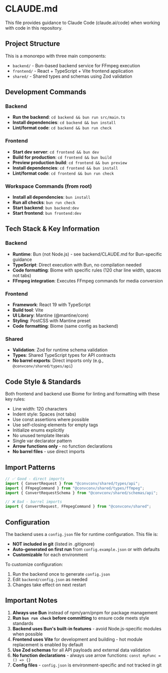 # CLAUDE.md

This file provides guidance to Claude Code (claude.ai/code) when working with code in this repository.

## Project Structure

This is a monorepo with three main components:
- `backend/` - Bun-based backend service for FFmpeg execution
- `frontend/` - React + TypeScript + Vite frontend application
- `shared/` - Shared types and schemas using Zod validation

## Development Commands

### Backend
- **Run the backend**: `cd backend && bun run src/main.ts`
- **Install dependencies**: `cd backend && bun install`
- **Lint/format code**: `cd backend && bun run check`

### Frontend
- **Start dev server**: `cd frontend && bun dev`
- **Build for production**: `cd frontend && bun build`
- **Preview production build**: `cd frontend && bun preview`
- **Install dependencies**: `cd frontend && bun install`
- **Lint/format code**: `cd frontend && bun run check`

### Workspace Commands (from root)
- **Install all dependencies**: `bun install`
- **Run all checks**: `bun run check`
- **Start backend**: `bun backend:dev`
- **Start frontend**: `bun frontend:dev`

## Tech Stack & Key Information

### Backend
- **Runtime**: Bun (not Node.js) - see backend/CLAUDE.md for Bun-specific guidance
- **TypeScript**: Direct execution with Bun, no compilation needed
- **Code formatting**: Biome with specific rules (120 char line width, spaces not tabs)
- **FFmpeg integration**: Executes FFmpeg commands for media conversion

### Frontend
- **Framework**: React 19 with TypeScript
- **Build tool**: Vite
- **UI Library**: Mantine (@mantine/core)
- **Styling**: PostCSS with Mantine preset
- **Code formatting**: Biome (same config as backend)

### Shared
- **Validation**: Zod for runtime schema validation
- **Types**: Shared TypeScript types for API contracts
- **No barrel exports**: Direct imports only (e.g., `@convconv/shared/types/api`)

## Code Style & Standards

Both frontend and backend use Biome for linting and formatting with these key rules:
- Line width: 120 characters
- Indent style: Spaces (not tabs)
- Use const assertions where possible
- Use self-closing elements for empty tags
- Initialize enums explicitly
- No unused template literals
- Single var declarator pattern
- **Arrow functions only** - no function declarations
- **No barrel files** - use direct imports

## Import Patterns

```typescript
// ✅ Good - direct imports
import { ConvertRequest } from "@convconv/shared/types/api";
import { FFmpegCommand } from "@convconv/shared/types/ffmpeg";
import { ConvertRequestSchema } from "@convconv/shared/schemas/api";

// ❌ Bad - barrel imports
import { ConvertRequest, FFmpegCommand } from "@convconv/shared";
```

## Configuration

The backend uses a `config.json` file for runtime configuration. This file is:
- **NOT included in git** (listed in .gitignore)
- **Auto-generated on first run** from `config.example.json` or with defaults
- **Customizable** for each environment

To customize configuration:
1. Run the backend once to generate `config.json`
2. Edit `backend/config.json` as needed
3. Changes take effect on next restart

## Important Notes

1. **Always use Bun** instead of npm/yarn/pnpm for package management
2. **Run `bun run check` before committing** to ensure code meets style standards
3. **Backend uses Bun's built-in features** - avoid Node.js-specific modules when possible
4. **Frontend uses Vite** for development and building - hot module replacement is enabled by default
5. **Use Zod schemas** for all API payloads and external data validation
6. **No function declarations** - always use arrow functions: `const myFunc = () => {}`
7. **Config files** - `config.json` is environment-specific and not tracked in git